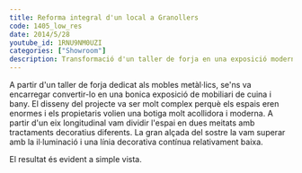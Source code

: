 ```yaml
---
title: Reforma integral d'un local a Granollers
code: 1405_low_res
date: 2014/5/28
youtube_id: 1RNU9NM0UZI
categories: ["Showroom"]
description: Transformació d'un taller de forja en una exposició moderna de mobles de cuina i bany, amb un disseny interior complex que divideix l'espai i utilitza la il·luminació per aconseguir una sensació acollidora.
---
```


A partir d'un taller de forja dedicat als mobles metàl·lics, se'ns va encarregar convertir-lo en una bonica exposició de mobiliari de cuina i bany. El disseny del projecte va ser molt complex perquè els espais eren enormes i els propietaris volien una botiga molt acollidora i moderna. A partir d'un eix longitudinal vam dividir l'espai en dues meitats amb tractaments decoratius diferents. La gran alçada del sostre la vam superar amb la il·luminació i una línia decorativa contínua relativament baixa.

El resultat és evident a simple vista.
